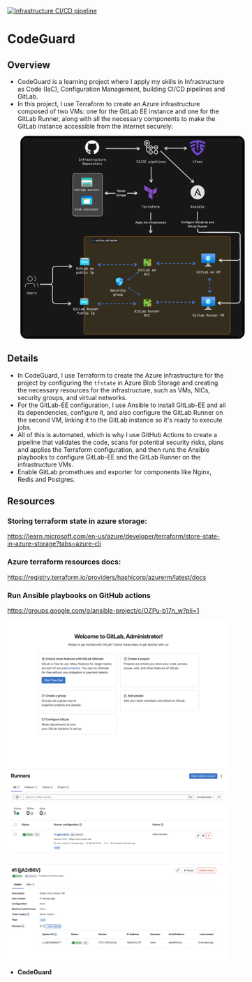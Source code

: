 [![Infrastructure CI/CD pipeline](https://github.com/ozennou/code-keeper/actions/workflows/infra-pipeline.yml/badge.svg)](https://github.com/ozennou/code-keeper/actions/workflows/infra-pipeline.yml)

# **CodeGuard**

## **Overview**
- CodeGuard is a learning project where I apply my skills in Infrastructure as Code (IaC), Configuration Management, building CI/CD pipelines and GitLab.
- In this project, I use Terraform to create an Azure infrastructure composed of two VMs: one for the GitLab EE instance and one for the GitLab Runner, along with all the necessary components to make the GitLab instance accessible from the internet securely:

<img src="./imgs/diagram.png" width="800" style="border: 5px solid black; border-radius: 15px; margin-left: 30px;" />

## Details
- In CodeGuard, I use Terraform to create the Azure infrastructure for the project by configuring the ```tfstate``` in Azure Blob Storage and creating the necessary resources for the infrastructure, such as VMs, NICs, security groups, and virtual networks.
- For the GitLab-EE configuration, I use Ansible to install GitLab-EE and all its dependencies, configure it, and also configure the GitLab Runner on the second VM, linking it to the GitLab instance so it's ready to execute jobs.
- All of this is automated, which is why I use GitHub Actions to create a pipeline that validates the code, scans for potential security risks, plans and applies the Terraform configuration, and then runs the Ansible playbooks to configure GitLab-EE and the GitLab Runner on the infrastructure VMs.
- Enable GitLab promethues and exporter for components like Nginx, Redis and Postgres.

## Resources
### Storing terraform state in azure storage:
https://learn.microsoft.com/en-us/azure/developer/terraform/store-state-in-azure-storage?tabs=azure-cli
### Azure terraform resources docs:
https://registry.terraform.io/providers/hashicorp/azurerm/latest/docs
### Run Ansible playbooks on GitHub actions
https://groups.google.com/g/ansible-project/c/OZPu-b17n_w?pli=1

![img1](./imgs/img3.png)
![img1](./imgs/img4.png)
![img1](./imgs/img2.png)


- **CodeGuard** 